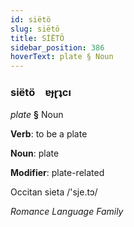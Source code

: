 ```yaml
---
id: siëtö
slug: siëtö
title: SİËTÖ
sidebar_position: 386
hoverText: plate § Noun
---
```


### siëtö&emsp;<span kind="abugida">ɐɟɽʇcı</span>

*plate* **§** Noun

**Verb**: to be a plate

**Noun**: plate

**Modifier**: plate-related

Occitan sieta /'sje.tɔ/

*Romance Language Family*